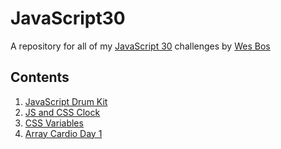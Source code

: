 # JavaScript30
A repository for all of my [JavaScript 30](https://javascript30.com/) challenges by [Wes Bos](https://wesbos.com/)

## Contents
1. [JavaScript Drum Kit](01-DrumKit)
2. [JS and CSS Clock](02-JSandCSSClock)
3. [CSS Variables](03-CSSvariables)
4. [Array Cardio Day 1](04-ArrayCardioDay1)
